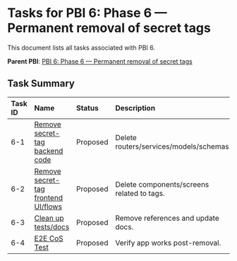 # Tasks for PBI 6: Phase 6 — Permanent removal of secret tags

This document lists all tasks associated with PBI 6.

**Parent PBI**: [PBI 6: Phase 6 — Permanent removal of secret tags](./prd.md)

## Task Summary

| Task ID | Name | Status | Description |
| :------ | :--------------------------------------- | :------- | :--------------------------------- |
| 6-1 | [Remove secret-tag backend code](./6-1.md) | Proposed | Delete routers/services/models/schemas. |
| 6-2 | [Remove secret-tag frontend UI/flows](./6-2.md) | Proposed | Delete components/screens related to tags. |
| 6-3 | [Clean up tests/docs](./6-3.md) | Proposed | Remove references and update docs. |
| 6-4 | [E2E CoS Test](./6-4.md) | Proposed | Verify app works post-removal.
